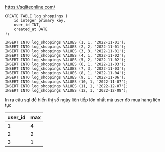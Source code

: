 https://sqliteonline.com/
```
CREATE TABLE log_shoppings (
    id integer primary key,
    user_id INT,
    created_at DATE 
);

INSERT INTO log_shoppings VALUES (1, 1, '2022-11-01');
INSERT INTO log_shoppings VALUES (2, 2, '2022-11-01');
INSERT INTO log_shoppings VALUES (3, 3, '2022-11-01');
INSERT INTO log_shoppings VALUES (4, 1, '2022-11-02');
INSERT INTO log_shoppings VALUES (5, 2, '2022-11-02');
INSERT INTO log_shoppings VALUES (6, 1, '2022-11-03');
INSERT INTO log_shoppings VALUES (7, 3, '2022-11-03');
INSERT INTO log_shoppings VALUES (8, 1, '2022-11-04');
INSERT INTO log_shoppings VALUES (9, 1, '2022-11-06');
INSERT INTO log_shoppings VALUES (10, 1, '2022-11-07');
INSERT INTO log_shoppings VALUES (11, 1, '2022-12-07');
INSERT INTO log_shoppings VALUES (12, 1, '2022-12-08');
```
In ra câu sql để hiển thị số ngày liên tiếp lớn nhất mà user đó mua hàng liên tục

| user_id  | max 
| ----     | ----
| 1        |   4
| 2        |  2
| 3        |   1
